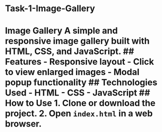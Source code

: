# Task-1-Image-Gallery
# Image Gallery  A simple and responsive image gallery built with HTML, CSS, and JavaScript.  ## Features - Responsive layout - Click to view enlarged images - Modal popup functionality  ## Technologies Used - HTML - CSS - JavaScript  ## How to Use 1. Clone or download the project. 2. Open `index.html` in a web browser.
